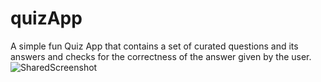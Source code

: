 # quizApp
A simple fun Quiz App that contains a set of curated questions and its answers and checks for the correctness of the answer given by the user.
![SharedScreenshot](https://user-images.githubusercontent.com/106909875/202257082-0c27aa8f-ec22-41f5-8e7e-6e3994f22e9c.jpg)
